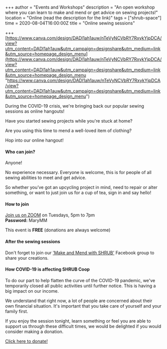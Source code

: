 +++
author = "Events and Workshops"
description = "An open workshop where you can learn to make and mend or get advice on sewing projects!"
location = "Online (read the description for the link)"
tags = ["shrub-space"]
time = 2020-08-04T16:00:00Z
title = "Online sewing sessions"

+++
[https://www.canva.com/design/DADl1ah1auw/nTeVyNCVbRY7RxykYjpDCA/view?utm_content=DADl1ah1auw&utm_campaign=designshare&utm_medium=link&utm_source=homepage_design_menu](https://www.canva.com/design/DADl1ah1auw/nTeVyNCVbRY7RxykYjpDCA/view?utm_content=DADl1ah1auw&utm_campaign=designshare&utm_medium=link&utm_source=homepage_design_menu "https://www.canva.com/design/DADl1ah1auw/nTeVyNCVbRY7RxykYjpDCA/view?utm_content=DADl1ah1auw&utm_campaign=designshare&utm_medium=link&utm_source=homepage_design_menu")

During the COVID-19 crisis, we're bringing back our popular sewing sessions as online hangouts!

Have you started sewing projects while you're stuck at home?

Are you using this time to mend a well-loved item of clothing?

Hop into our online hangout!

#### Who can join?

Anyone!

No experience necessary. Everyone is welcome, this is for people of all sewing abilities to meet and get advice.

So whether you’ve got an upcycling project in mind, need to repair or alter something, or want to just join us for a cup of tea, sign in and say hello!

#### How to join

[Join us on ZOOM](https://zoom.us/j/9731735824) on Tuesdays, 5pm to 7pm  
**Password:** MaryMM

This event is **FREE** (donations are always welcome)

#### After the sewing sessions

Don't forget to join our ['Make and Mend with SHRUB'](https://www.facebook.com/groups/236741857323915) Facebook group to share your creations.

#### How COVID-19 is affecting SHRUB Coop

To do our part to help flatten the curve of the COVID-19 pandemic, we've temporarily closed all public activities until further notice. This is having a big impact on our income.

We understand that right now, a lot of people are concerned about their own financial situation. It's important that you take care of yourself and your family first.

If you enjoy the session tonight, learn something or feel you are able to support us through these difficult times, we would be delighted if you would consider making a donation.

[Click here to donate!](https://www.paypal.com/cgi-bin/webscr?cmd=_s-xclick&hosted_button_id=SC4STHHVLD56U&source=url)